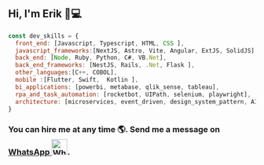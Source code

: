## Hi, I'm Erik 👋💻
```javascript
const dev_skills = {
  front_end: [Javascript, Typescript, HTML, CSS ],
  javascript_frameworks:[NextJS, Astro, Vite, Angular, ExtJS, SolidJS],
  back_end: [Node, Ruby, Python, C#, VB.Net],
  back_end_frameworks: [NestJS, Rails, .Net, Flask ],
  other_languages:[C++, COBOL],
  mobile :[Flutter, Swift,  Kotlin ],
  bi_applications: [powerbi, metabase, qlik_sense, tableau],
  rpa_and_task_automation: [rocketbot, UIPath, selenium, playwright],
  architecture: [microservices, event_driven, design_system_pattern, AI, Web3.0]
}

```

### You can hire me at any time 🌎. Send me a message on  <a href="https://wa.me/5215565816104" target="_blank"> WhatsApp <img src="https://upload.wikimedia.org/wikipedia/commons/6/6b/WhatsApp.svg" alt="WhatsApp Logo" width="32" height="32" style="margin-top: 4px;"></a>.   




